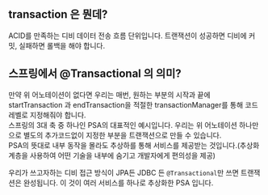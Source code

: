 ## transaction 은 뭔데?
ACID를 만족하는 디비 데이터 전송 흐름 단위입니다.  트랜잭션이 성공하면 디비에 커밋, 실패하면 롤백을 해야 합니다.  


## 스프링에서 @Transactional 의 의미?
만약 위 어노테이션이 없다면 우리는 매번, 원하는 부분의 시작과 끝에  
startTransaction 과 endTransaction을 적절한 transactionManager를 통해 코드레벨로 지정해줘야 합니다.  
스프링의 3대 축 중 하나인 PSA의 대표적인 예시입니다. 우리는 위 어노테이션 하나만으로 별도의 추가코드없이 지정한 부분을 트랜잭션으로 만들 수 있습니다.  
PSA의 뜻대로 내부 동작을 몰라도 추상하를 통해 서비스를 제공받는 것입니다.(추상화 계층을 사용하여 어떤 기술을 내부에 숨기고 개발자에게 편의성을 제공)  

우리가 쓰고자하는 디비 접근 방식이 JPA든 JDBC 든 `@Transactional`만 쓰면 트랜잭션은 완성됩니다. 이 것이 여러 서비스를 하나로 추상화한 PSA 입니다.  



